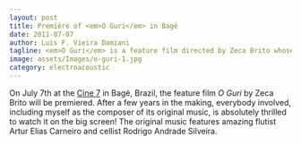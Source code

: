 ```yaml
---
layout: post
title: Première of <em>O Guri</em> in Bagé
date: 2011-07-07
author: Luis F. Vieira Damiani
tagline: <em>O Guri</em> is a feature film directed by Zeca Brito whose original music was written by me.
image: assets/Images/o-guri-1.jpg
category: electroacoustic
---
```


On July 7th at the [Cine 7](http://www.cine7.com.br) in Bagé, Brazil, the feature film *O Guri* by Zeca Brito will be premiered. After a few years in the making, everybody involved, including myself as the composer of its original music, is absolutely thrilled to watch it on the big screen! The original music features amazing flutist Artur Elias Carneiro and cellist Rodrigo Andrade Silveira.